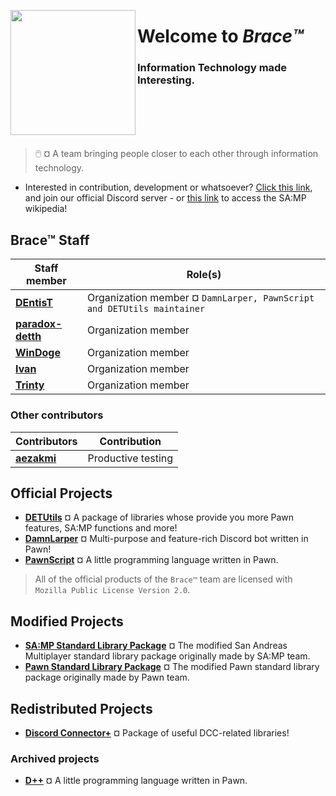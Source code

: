 <p align="left">
  <img width="200" align="left" src="https://cdn.discordapp.com/attachments/1130879376423145522/1133644280846618664/IMG_20230726_081514_941.jpg">
</p>
<h1 align = "left">Welcome to <i><b>Brace™️</b></i></h1>
<h3 align = "left">
  Information Technology made Interesting.
</h3>

<br></br>
<br></br>

> 🖱️ ¤ A team bringing people closer to each other through information technology.

- Interested in contribution, development or whatsoever? [Click this link](https://discord.gg/k54r9YVY8R), and join our official Discord server - or [this link](https://github.com/bracetm/samp-wiki) to access the SA:MP wikipedia!

## Brace™ Staff

| Staff member | Role(s) |
|----------------------------------|----------------------------------|
| **[DEntisT](https://github.com/dentis-t)** | Organization member ¤ `DamnLarper, PawnScript and DETUtils maintainer` |
| **[paradox-detth](https://github.com/paradox-detth)** | Organization member |
| **[WinDoge](https://github.com/nermanlegacy)** | Organization member |
| **[Ivan](https://github.com/ivanboskic1)** | Organization member |
| **[Trinty](https://github.com/trinty-less)** | Organization member |

### Other contributors

| Contributors | Contribution |
|----------------------------------|----------------------------------|
| **[aezakmi](https://github.com/)** | Productive testing |

## Official Projects

- [**DETUtils**](https://github.com/bracetm/DETUtils) ¤ A package of libraries whose provide you more Pawn features, SA:MP functions and more!
- [**DamnLarper**](https://github.com/bracetm/DamnLarper) ¤ Multi-purpose and feature-rich Discord bot written in Pawn!
- [**PawnScript**](https://github.com/bracetm/pawnscript) ¤ A little programming language written in Pawn.


> All of the official products of the `Brace™` team are licensed with `Mozilla Public License Version 2.0`.

## Modified Projects

- [**SA:MP Standard Library Package**](https://github.com/bracetm/samp-stdlib) ¤ The modified San Andreas Multiplayer standard library package originally made by SA:MP team.
- [**Pawn Standard Library Package**](https://github.com/bracetm/pawn-stdlib) ¤ The modified Pawn standard library package originally made by Pawn team.

## Redistributed Projects

- [**Discord Connector+**](https://github.com/bracetm/discord-connector) ¤ Package of useful DCC-related libraries!

### Archived projects

- [**D++**](https://github.com/bracetm/dpp) ¤ A little programming language written in Pawn.
